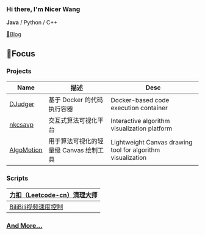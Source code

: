 ### Hi there, I'm Nicer Wang

**Java** / Python / C++

[📜Blog](https://nicerwang.github.io)

## 🎯Focus

### Projects

| Name                                                  | 描述                                   | Desc                                                        |
| ----------------------------------------------------- | -------------------------------------- | ----------------------------------------------------------- |
| [DJudger](https://nicerwang.github.io/DJudger)        | 基于 Docker 的代码执行容器             | Docker-based code execution container                       |
| [nkcsavp](http://nkcsavp.github.io/)                  | 交互式算法可视化平台                   | Interactive algorithm visualization platform                |
| [AlgoMotion](https://github.com/NicerWang/Algomotion) | 用于算法可视化的轻量级 Canvas 绘制工具 | Lightweight Canvas drawing tool for algorithm visualization |

### Scripts

| [力扣（Leetcode-cn）清理大师](https://github.com/NicerWang/leetcode-cleaner) |
| ------------------------------------------------------------ |
| [BiliBili视频速度控制](https://github.com/NicerWang/Bili_Video_Speed_Controller) |

### [And More...](https://github.com/NicerWang?tab=repositories)

